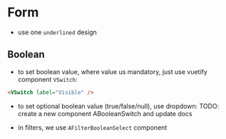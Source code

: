 <script setup>
import FormsDemoBoolean from './FormsDemoBoolean.vue';
</script>

# Form
- use one `underlined` design

## Boolean

- to set boolean value, where value us mandatory, just use vuetify component `VSwitch`:

<DocsExample>
  <FormsDemoBoolean />
</DocsExample>

```html
<VSwitch label="Visible" />
```

- to set optional boolean value (true/false/null), use dropdown:
TODO: create a new component ABooleanSwitch and update docs

- in filters, we use `AFilterBooleanSelect`  component

